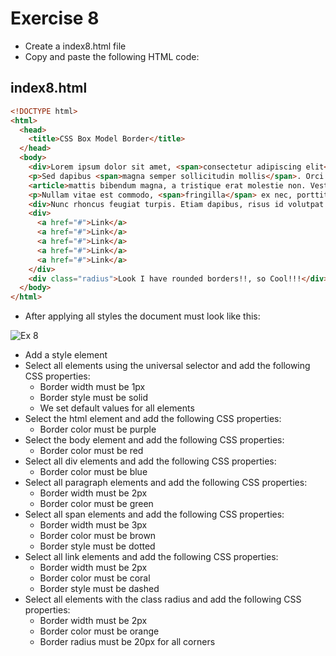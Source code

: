 # Exercise 8

* Create a index8.html file
* Copy and paste the following HTML code:

## index8.html
```html
<!DOCTYPE html>
<html>
  <head>
    <title>CSS Box Model Border</title>
  </head>
  <body>
    <div>Lorem ipsum dolor sit amet, <span>consectetur adipiscing elit</span>. Aliquam lobortis pulvinar dolor, sit amet ullamcorper felis volutpat id. Orci varius natoque penatibus et magnis dis parturient montes, nascetur ridiculus mus. Duis vel lacus sollicitudin, varius ex at, vehicula ex. Duis facilisis enim at mi faucibus cursus. Proin iaculis erat sem, vitae ullamcorper neque porttitor et. Vivamus mattis velit leo. Sed sodales dui vitae viverra semper.</div>
    <p>Sed dapibus <span>magna semper sollicitudin mollis</span>. Orci varius natoque penatibus et magnis dis parturient montes, nascetur ridiculus mus. Ut semper mi magna, vitae blandit nibh suscipit sed. Cras ullamcorper erat ac massa fermentum semper. Pellentesque euismod sit amet ante sed maximus. Vestibulum ut faucibus diam, quis pellentesque erat. Fusce sit amet ligula a arcu rutrum efficitur.</p>
    <article>mattis bibendum magna, a tristique erat molestie non. Vestibulum ante ipsum primis in faucibus orci luctus et ultrices posuere cubilia Curae; Donec at pretium enim. Sed in tincidunt dui, tincidunt placerat est. Morbi maximus, justo eu blandit varius, elit libero molestie augue, id fringilla sapien quam vitae ligula. Duis vestibulum quam a ex iaculis ultricies. Aenean in dignissim ante, ut faucibus lacus. Donec sodales blandit ligula. Ut convallis accumsan ultricies. Aliquam fermentum vitae elit eget malesuada. Donec augue eros, efficitur quis hendrerit sit amet, tempus eget massa. Sed convallis imperdiet vulputate. Nullam nibh tortor, pretium nec volutpat eget, pharetra sit amet lectus. Suspendisse potenti. Mauris elementum mauris ac odio malesuada fringilla.</article>
    <p>Nullam vitae est commodo, <span>fringilla</span> ex nec, porttitor metus. Nulla facilisi. Cras iaculis pulvinar nisi, ut efficitur nulla dapibus eget. Mauris consectetur purus id nunc tincidunt dapibus. Pellentesque auctor venenatis sagittis. Integer justo ipsum, gravida ut nulla vulputate, tincidunt hendrerit tortor. Nulla leo nunc, venenatis sit amet nulla eu, rhoncus maximus sapien. Aenean eget molestie augue. Fusce eu arcu condimentum, pretium nibh in, lobortis ante. Nunc sagittis nec sem ac auctor. Suspendisse gravida sed libero vitae imperdiet. Cras rhoncus tempor sagittis. Etiam enim purus, cursus imperdiet vestibulum non, pulvinar ac odio. Etiam quis vulputate est. Nullam porta vel lacus eget ullamcorper. Vivamus feugiat nisi ut pharetra interdum.</p>
    <div>Nunc rhoncus feugiat turpis. Etiam dapibus, risus id volutpat fringilla, lacus lorem tincidunt elit, nec maximus mi lectus eu est. Donec eu ex dolor. Nam augue ante, venenatis at mi non, pretium tincidunt nunc. Fusce id eros lobortis, lobortis ex vitae, facilisis orci. Cras sed maximus elit, ut lacinia urna. Donec sit amet leo sapien. Aliquam at lorem eu erat sagittis pulvinar non in neque. Sed eget odio commodo velit lacinia dapibus vitae vel nisi.</div>
    <div>
      <a href="#">Link</a>
      <a href="#">Link</a>
      <a href="#">Link</a>
      <a href="#">Link</a>
      <a href="#">Link</a>
    </div>
    <div class="radius">Look I have rounded borders!!, so Cool!!!</div>
  </body>
</html>
```

* After applying all styles the document must look like this:

![Ex 8](./results/ex_8.png)

* Add a style element
* Select all elements using the universal selector and add the following CSS properties:
  * Border width must be 1px
  * Border style must be solid
  * We set default values for all elements
* Select the html element and add the following CSS properties:
  * Border color must be purple
* Select the body element and add the following CSS properties:
  * Border color must be red
* Select all div elements and add the following CSS properties:
  * Border color must be blue
* Select all paragraph elements and add the following CSS properties:
  * Border width must be 2px
  * Border color must be green
* Select all span elements and add the following CSS properties:
  * Border width must be 3px
  * Border color must be brown
  * Border style must be dotted
* Select all link elements and add the following CSS properties:
  * Border width must be 2px
  * Border color must be coral
  * Border style must be dashed
* Select all elements with the class radius and add the following CSS properties:
  * Border width must be 2px
  * Border color must be orange
  * Border radius must be 20px for all corners
  